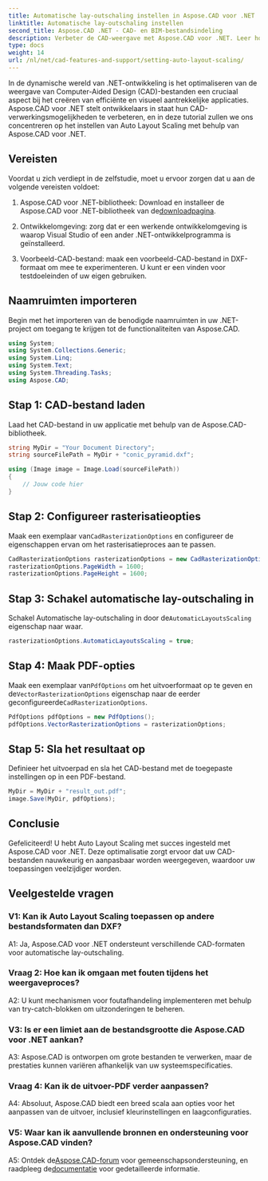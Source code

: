 ```yaml
---
title: Automatische lay-outschaling instellen in Aspose.CAD voor .NET
linktitle: Automatische lay-outschaling instellen
second_title: Aspose.CAD .NET - CAD- en BIM-bestandsindeling
description: Verbeter de CAD-weergave met Aspose.CAD voor .NET. Leer hoe u Auto Layout Scaling instelt voor nauwkeurige en aanpasbare bestandsweergave.
type: docs
weight: 14
url: /nl/net/cad-features-and-support/setting-auto-layout-scaling/
---
```

In de dynamische wereld van .NET-ontwikkeling is het optimaliseren van de weergave van Computer-Aided Design (CAD)-bestanden een cruciaal aspect bij het creëren van efficiënte en visueel aantrekkelijke applicaties. Aspose.CAD voor .NET stelt ontwikkelaars in staat hun CAD-verwerkingsmogelijkheden te verbeteren, en in deze tutorial zullen we ons concentreren op het instellen van Auto Layout Scaling met behulp van Aspose.CAD voor .NET.

## Vereisten

Voordat u zich verdiept in de zelfstudie, moet u ervoor zorgen dat u aan de volgende vereisten voldoet:

1.  Aspose.CAD voor .NET-bibliotheek: Download en installeer de Aspose.CAD voor .NET-bibliotheek van de[downloadpagina](https://releases.aspose.com/cad/net/).

2. Ontwikkelomgeving: zorg dat er een werkende ontwikkelomgeving is waarop Visual Studio of een ander .NET-ontwikkelprogramma is geïnstalleerd.

3. Voorbeeld-CAD-bestand: maak een voorbeeld-CAD-bestand in DXF-formaat om mee te experimenteren. U kunt er een vinden voor testdoeleinden of uw eigen gebruiken.

## Naamruimten importeren

Begin met het importeren van de benodigde naamruimten in uw .NET-project om toegang te krijgen tot de functionaliteiten van Aspose.CAD.

```csharp
using System;
using System.Collections.Generic;
using System.Linq;
using System.Text;
using System.Threading.Tasks;
using Aspose.CAD;
```

## Stap 1: CAD-bestand laden

Laad het CAD-bestand in uw applicatie met behulp van de Aspose.CAD-bibliotheek.

```csharp
string MyDir = "Your Document Directory";
string sourceFilePath = MyDir + "conic_pyramid.dxf";

using (Image image = Image.Load(sourceFilePath))
{
    // Jouw code hier
}
```

## Stap 2: Configureer rasterisatieopties

 Maak een exemplaar van`CadRasterizationOptions` en configureer de eigenschappen ervan om het rasterisatieproces aan te passen.

```csharp
CadRasterizationOptions rasterizationOptions = new CadRasterizationOptions();
rasterizationOptions.PageWidth = 1600;
rasterizationOptions.PageHeight = 1600;
```

## Stap 3: Schakel automatische lay-outschaling in

 Schakel Automatische lay-outschaling in door de`AutomaticLayoutsScaling` eigenschap naar waar.

```csharp
rasterizationOptions.AutomaticLayoutsScaling = true;
```

## Stap 4: Maak PDF-opties

 Maak een exemplaar van`PdfOptions` om het uitvoerformaat op te geven en de`VectorRasterizationOptions` eigenschap naar de eerder geconfigureerde`CadRasterizationOptions`.

```csharp
PdfOptions pdfOptions = new PdfOptions();
pdfOptions.VectorRasterizationOptions = rasterizationOptions;
```

## Stap 5: Sla het resultaat op

Definieer het uitvoerpad en sla het CAD-bestand met de toegepaste instellingen op in een PDF-bestand.

```csharp
MyDir = MyDir + "result_out.pdf";
image.Save(MyDir, pdfOptions);
```

## Conclusie

Gefeliciteerd! U hebt Auto Layout Scaling met succes ingesteld met Aspose.CAD voor .NET. Deze optimalisatie zorgt ervoor dat uw CAD-bestanden nauwkeurig en aanpasbaar worden weergegeven, waardoor uw toepassingen veelzijdiger worden.

## Veelgestelde vragen

### V1: Kan ik Auto Layout Scaling toepassen op andere bestandsformaten dan DXF?

A1: Ja, Aspose.CAD voor .NET ondersteunt verschillende CAD-formaten voor automatische lay-outschaling.

### Vraag 2: Hoe kan ik omgaan met fouten tijdens het weergaveproces?

A2: U kunt mechanismen voor foutafhandeling implementeren met behulp van try-catch-blokken om uitzonderingen te beheren.

### V3: Is er een limiet aan de bestandsgrootte die Aspose.CAD voor .NET aankan?

A3: Aspose.CAD is ontworpen om grote bestanden te verwerken, maar de prestaties kunnen variëren afhankelijk van uw systeemspecificaties.

### Vraag 4: Kan ik de uitvoer-PDF verder aanpassen?

A4: Absoluut, Aspose.CAD biedt een breed scala aan opties voor het aanpassen van de uitvoer, inclusief kleurinstellingen en laagconfiguraties.

### V5: Waar kan ik aanvullende bronnen en ondersteuning voor Aspose.CAD vinden?

 A5: Ontdek de[Aspose.CAD-forum](https://forum.aspose.com/c/cad/19) voor gemeenschapsondersteuning, en raadpleeg de[documentatie](https://reference.aspose.com/cad/net/) voor gedetailleerde informatie.